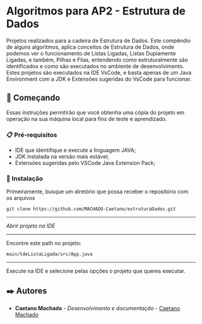 # Algoritmos para AP2 - Estrutura de Dados

Projetos realizados para a cadeira de Estrutura de Dados. Este compêndio de alguns algoritmos, aplica conceitos de Estrutura de Dados, onde podemos ver o funcionamento de Listas Ligadas, Listas Duplamente Ligadas, e também, Pilhas e Filas, entendendo como estruturalmente são identificados e como são executados no ambiente de desenvolvimento. Estes projetos são executados na IDE VsCode, e basta apenas de um Java Environment com a JDK e Extensões sugeridas do VsCode para funcionar.

## 🚀 Começando

Essas instruções permitirão que você obtenha uma cópia do projeto em operação na sua máquina local para fins de teste e aprendizado.

### 📋 Pré-requisitos

- IDE que identifique e execute a linguagem JAVA;
- JDK instalada na versão mais estável;
- Extensões sugeridas pelo VSCode Java Extension Pack;


### 🔧 Instalação

Primeiramente, busque um diretório que possa receber o repositório com os arquivos
```
git clone https://github.com/MACHADO-Caetano/estruturaDados.git
```
----------------------------------------------------------------------------------------

*Abrir projeto na IDE*

----------------------------------------------------------------------------------------
Encontre este path no projeto:

```
main/tdeListaLigada/src/App.java
```

----------------------------------------------------------------------------------------

Execute na IDE e selecione pelas opções o projeto que queres executar.




## ✒️ Autores

* **Caetano Machado** - *Desenvolvimento e documentação* - [Caetano Machado](https://github.com/MACHADO-Caetano)
